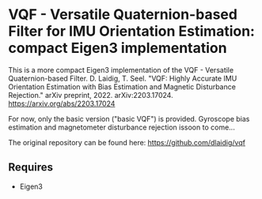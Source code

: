 # VQF - Versatile Quaternion-based Filter for IMU Orientation Estimation: compact Eigen3 implementation

This is a more compact Eigen3 implementation of the VQF - Versatile Quaternion-based Filter.
D. Laidig, T. Seel. "VQF: Highly Accurate IMU Orientation Estimation with Bias Estimation and Magnetic Disturbance Rejection." arXiv preprint, 2022. arXiv:2203.17024. https://arxiv.org/abs/2203.17024

For now, only the basic version ("basic VQF") is provided. Gyroscope bias estimation and magnetometer disturbance rejection issoon to come...

The original repository can be found here: https://github.com/dlaidig/vqf

## Requires
- Eigen3
